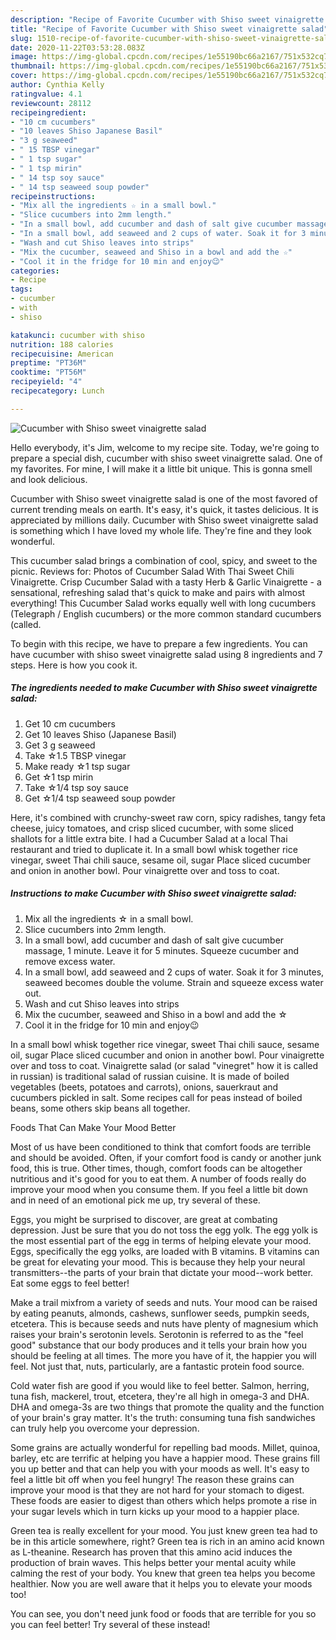 ```yaml
---
description: "Recipe of Favorite Cucumber with Shiso sweet vinaigrette salad"
title: "Recipe of Favorite Cucumber with Shiso sweet vinaigrette salad"
slug: 1510-recipe-of-favorite-cucumber-with-shiso-sweet-vinaigrette-salad
date: 2020-11-22T03:53:28.083Z
image: https://img-global.cpcdn.com/recipes/1e55190bc66a2167/751x532cq70/cucumber-with-shiso-sweet-vinaigrette-salad-recipe-main-photo.jpg
thumbnail: https://img-global.cpcdn.com/recipes/1e55190bc66a2167/751x532cq70/cucumber-with-shiso-sweet-vinaigrette-salad-recipe-main-photo.jpg
cover: https://img-global.cpcdn.com/recipes/1e55190bc66a2167/751x532cq70/cucumber-with-shiso-sweet-vinaigrette-salad-recipe-main-photo.jpg
author: Cynthia Kelly
ratingvalue: 4.1
reviewcount: 28112
recipeingredient:
- "10 cm cucumbers"
- "10 leaves Shiso Japanese Basil"
- "3 g seaweed"
- " 15 TBSP vinegar"
- " 1 tsp sugar"
- " 1 tsp mirin"
- " 14 tsp soy sauce"
- " 14 tsp seaweed soup powder"
recipeinstructions:
- "Mix all the ingredients ☆ in a small bowl."
- "Slice cucumbers into 2mm length."
- "In a small bowl, add cucumber and dash of salt give cucumber massage, 1 minute. Leave it for 5 minutes. Squeeze cucumber and remove excess water."
- "In a small bowl, add seaweed and 2 cups of water. Soak it for 3 minutes, seaweed becomes double the volume. Strain and squeeze excess water out."
- "Wash and cut Shiso leaves into strips"
- "Mix the cucumber, seaweed and Shiso in a bowl and add the ☆"
- "Cool it in the fridge for 10 min and enjoy😉"
categories:
- Recipe
tags:
- cucumber
- with
- shiso

katakunci: cucumber with shiso 
nutrition: 188 calories
recipecuisine: American
preptime: "PT36M"
cooktime: "PT56M"
recipeyield: "4"
recipecategory: Lunch

---
```



![Cucumber with Shiso sweet vinaigrette salad](https://img-global.cpcdn.com/recipes/1e55190bc66a2167/751x532cq70/cucumber-with-shiso-sweet-vinaigrette-salad-recipe-main-photo.jpg)

Hello everybody, it's Jim, welcome to my recipe site. Today, we're going to prepare a special dish, cucumber with shiso sweet vinaigrette salad. One of my favorites. For mine, I will make it a little bit unique. This is gonna smell and look delicious.

Cucumber with Shiso sweet vinaigrette salad is one of the most favored of current trending meals on earth. It's easy, it's quick, it tastes delicious. It is appreciated by millions daily. Cucumber with Shiso sweet vinaigrette salad is something which I have loved my whole life. They're fine and they look wonderful.

This cucumber salad brings a combination of cool, spicy, and sweet to the picnic. Reviews for: Photos of Cucumber Salad With Thai Sweet Chili Vinaigrette. Crisp Cucumber Salad with a tasty Herb &amp; Garlic Vinaigrette - a sensational, refreshing salad that&#39;s quick to make and pairs with almost everything! This Cucumber Salad works equally well with long cucumbers (Telegraph / English cucumbers) or the more common standard cucumbers (called.


To begin with this recipe, we have to prepare a few ingredients. You can have cucumber with shiso sweet vinaigrette salad using 8 ingredients and 7 steps. Here is how you cook it.

<!--inarticleads1-->

##### The ingredients needed to make Cucumber with Shiso sweet vinaigrette salad:

1. Get 10 cm cucumbers
1. Get 10 leaves Shiso (Japanese Basil)
1. Get 3 g seaweed
1. Take  ☆1.5 TBSP vinegar
1. Make ready  ☆1 tsp sugar
1. Get  ☆1 tsp mirin
1. Take  ☆1/4 tsp soy sauce
1. Get  ☆1/4 tsp seaweed soup powder


Here, it&#39;s combined with crunchy-sweet raw corn, spicy radishes, tangy feta cheese, juicy tomatoes, and crisp sliced cucumber, with some sliced shallots for a little extra bite. I had a Cucumber Salad at a local Thai restaurant and tried to duplicate it. In a small bowl whisk together rice vinegar, sweet Thai chili sauce, sesame oil, sugar Place sliced cucumber and onion in another bowl. Pour vinaigrette over and toss to coat. 

<!--inarticleads2-->

##### Instructions to make Cucumber with Shiso sweet vinaigrette salad:

1. Mix all the ingredients ☆ in a small bowl.
1. Slice cucumbers into 2mm length.
1. In a small bowl, add cucumber and dash of salt give cucumber massage, 1 minute. Leave it for 5 minutes. Squeeze cucumber and remove excess water.
1. In a small bowl, add seaweed and 2 cups of water. Soak it for 3 minutes, seaweed becomes double the volume. Strain and squeeze excess water out.
1. Wash and cut Shiso leaves into strips
1. Mix the cucumber, seaweed and Shiso in a bowl and add the ☆
1. Cool it in the fridge for 10 min and enjoy😉


In a small bowl whisk together rice vinegar, sweet Thai chili sauce, sesame oil, sugar Place sliced cucumber and onion in another bowl. Pour vinaigrette over and toss to coat. Vinaigrette salad (or salad &#34;vinegret&#34; how it is called in russian) is traditional salad of russian cuisine. It is made of boiled vegetables (beets, potatoes and carrots), onions, sauerkraut and cucumbers pickled in salt. Some recipes call for peas instead of boiled beans, some others skip beans all together. 

Foods That Can Make Your Mood Better


Most of us have been conditioned to think that comfort foods are terrible and should be avoided. Often, if your comfort food is candy or another junk food, this is true. Other times, though, comfort foods can be altogether nutritious and it's good for you to eat them. A number of foods really do improve your mood when you consume them. If you feel a little bit down and in need of an emotional pick me up, try several of these.

Eggs, you might be surprised to discover, are great at combating depression. Just be sure that you do not toss the egg yolk. The egg yolk is the most essential part of the egg in terms of helping elevate your mood. Eggs, specifically the egg yolks, are loaded with B vitamins. B vitamins can be great for elevating your mood. This is because they help your neural transmitters--the parts of your brain that dictate your mood--work better. Eat some eggs to feel better!

Make a trail mixfrom a variety of seeds and nuts. Your mood can be raised by eating peanuts, almonds, cashews, sunflower seeds, pumpkin seeds, etcetera. This is because seeds and nuts have plenty of magnesium which raises your brain's serotonin levels. Serotonin is referred to as the "feel good" substance that our body produces and it tells your brain how you should be feeling at all times. The more you have of it, the happier you will feel. Not just that, nuts, particularly, are a fantastic protein food source.

Cold water fish are good if you would like to feel better. Salmon, herring, tuna fish, mackerel, trout, etcetera, they're all high in omega-3 and DHA. DHA and omega-3s are two things that promote the quality and the function of your brain's gray matter. It's the truth: consuming tuna fish sandwiches can truly help you overcome your depression. 

Some grains are actually wonderful for repelling bad moods. Millet, quinoa, barley, etc are terrific at helping you have a happier mood. These grains fill you up better and that can help you with your moods as well. It's easy to feel a little bit off when you feel hungry! The reason these grains can improve your mood is that they are not hard for your stomach to digest. These foods are easier to digest than others which helps promote a rise in your sugar levels which in turn kicks up your mood to a happier place.

Green tea is really excellent for your mood. You just knew green tea had to be in this article somewhere, right? Green tea is rich in an amino acid known as L-theanine. Research has proven that this amino acid induces the production of brain waves. This helps better your mental acuity while calming the rest of your body. You knew that green tea helps you become healthier. Now you are well aware that it helps you to elevate your moods too!

You can see, you don't need junk food or foods that are terrible for you so you can feel better! Try several of these instead!

